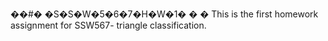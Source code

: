 ��#� �S�S�W�5�6�7�H�W�1�
�
�
This is the first homework assignment for SSW567- triangle classification.
